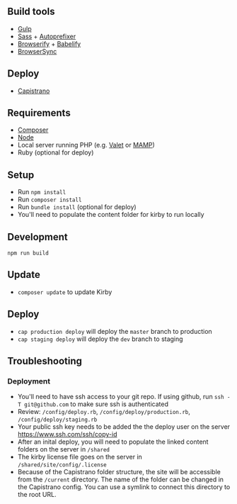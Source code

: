 ## Build tools
- [Gulp](https://gulpjs.com/)
- [Sass](https://sass-lang.com/) + [Autoprefixer](https://www.npmjs.com/package/gulp-autoprefixer)
- [Browserify](http://browserify.org/) + [Babelify](https://www.npmjs.com/package/babelify)
- [BrowserSync](https://www.browsersync.io/)

## Deploy
- [Capistrano](https://capistranorb.com/)

## Requirements
- [Composer](https://getcomposer.org/)
- [Node](https://nodejs.org/)
- Local server running PHP (e.g. [Valet](https://laravel.com/docs/5.8/valet) or [MAMP](https://www.mamp.info/))
- Ruby (optional for deploy)

## Setup
- Run `npm install`
- Run `composer install`
- Run `bundle install` (optional for deploy)
- You'll need to populate the content folder for kirby to run locally

## Development
`npm run build`

## Update
- `composer update` to update Kirby

## Deploy
- `cap production deploy` will deploy the `master` branch to production
- `cap staging deploy` will deploy the `dev` branch to staging

## Troubleshooting
### Deployment
- You'll need to have ssh access to your git repo. If using github, run `ssh -T git@github.com` to make sure ssh is authenticated
- Review: `/config/deploy.rb`, `/config/deploy/production.rb`, `/config/deploy/staging.rb`
- Your public ssh key needs to be added the the deploy user on the server https://www.ssh.com/ssh/copy-id
- After an inital deploy, you will need to populate the linked content folders on the server in `/shared`
- The kirby license file goes on the server in `/shared/site/config/.license`
- Because of the Capistrano folder structure, the site will be accessible from the `/current` directory. The name of the folder can be changed in the Capistrano config. You can use a symlink to connect this directory to the root URL.
